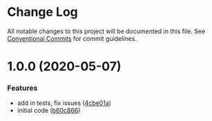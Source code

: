 # Change Log

All notable changes to this project will be documented in this file. See
[Conventional Commits](https://conventionalcommits.org) for commit guidelines.

# 1.0.0 (2020-05-07)


### Features

* add in tests, fix issues ([4cbe01a](https://github.com/the-holocron/artoo/commit/4cbe01ad5fc42b741ad467b8feb37daa9c016ead))
* initial code ([b60c866](https://github.com/the-holocron/artoo/commit/b60c866b625fae1a7acc96ac8155fc288f24fa3d))
